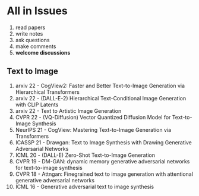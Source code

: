 # All in Issues
1. read papers
2. write notes
5. ask questions
6. make comments
7. **welcome discussions**

## Text to Image
1. arxiv 22 - CogView2: Faster and Better Text-to-Image Generation via Hierarchical Transformers
4. arxiv 22 - (DALL-E-2) Hierarchical Text-Conditional Image Generation with CLIP Latents
5. arxiv 22 - Text to Artistic Image Generation
1. CVPR 22 - (VQ-Diffusion) Vector Quantized Diffusion Model for Text-to-Image Synthesis
6. NeurIPS 21 - CogView: Mastering Text-to-Image Generation via Transformers
7. ICASSP 21 - Drawgan: Text to Image Synthesis with Drawing Generative Adversarial Networks
8. ICML 20 - (DALL-E) Zero-Shot Text-to-Image Generation
9. CVPR 19 - DM-GAN: dynamic memory generative adversarial networks for text-to-image synthesis
10. CVPR 18 - Attngan: Finegrained text to image generation with attentional generative adversarial networks
11. ICML 16 - Generative adversarial text to image synthesis
